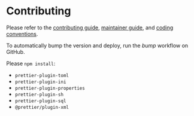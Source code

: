 <!--
SPDX-FileCopyrightText: Copyright 2020-2023, Contributors to CICD
SPDX-PackageHomePage: https://github.com/dmyersturnbull/cicd
SPDX-License-Identifier: Apache-2.0
-->

# Contributing

Please refer to the
[contributing guide](https://dmyersturnbull.github.io/ref/contributor-guide/),
[maintainer guide](https://dmyersturnbull.github.io/ref/maintainer-guide/),
and [coding conventions](https://dmyersturnbull.github.io/ref/coding-conventions/).

To automatically bump the version and deploy, run the <i>bump</i> workflow on GitHub.

Please `npm install`:

- `prettier-plugin-toml`
- `prettier-plugin-ini`
- `prettier-plugin-properties`
- `prettier-plugin-sh`
- `prettier-plugin-sql`
- `@prettier/plugin-xml`
